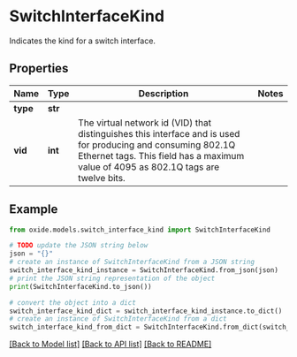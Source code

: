 # SwitchInterfaceKind

Indicates the kind for a switch interface.

## Properties

Name | Type | Description | Notes
------------ | ------------- | ------------- | -------------
**type** | **str** |  | 
**vid** | **int** | The virtual network id (VID) that distinguishes this interface and is used for producing and consuming 802.1Q Ethernet tags. This field has a maximum value of 4095 as 802.1Q tags are twelve bits. | 

## Example

```python
from oxide.models.switch_interface_kind import SwitchInterfaceKind

# TODO update the JSON string below
json = "{}"
# create an instance of SwitchInterfaceKind from a JSON string
switch_interface_kind_instance = SwitchInterfaceKind.from_json(json)
# print the JSON string representation of the object
print(SwitchInterfaceKind.to_json())

# convert the object into a dict
switch_interface_kind_dict = switch_interface_kind_instance.to_dict()
# create an instance of SwitchInterfaceKind from a dict
switch_interface_kind_from_dict = SwitchInterfaceKind.from_dict(switch_interface_kind_dict)
```
[[Back to Model list]](../README.md#documentation-for-models) [[Back to API list]](../README.md#documentation-for-api-endpoints) [[Back to README]](../README.md)


